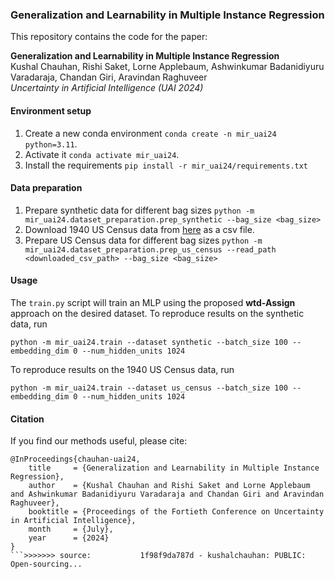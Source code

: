 ### Generalization and Learnability in Multiple Instance Regression

This repository contains the code for the paper:

**Generalization and Learnability in Multiple Instance Regression** <br>
Kushal Chauhan, Rishi Saket, Lorne Applebaum, Ashwinkumar Badanidiyuru Varadaraja, Chandan Giri, Aravindan Raghuveer <br>
*Uncertainty in Artificial Intelligence (UAI 2024)*

#### Environment setup
1. Create a new conda environment `conda create -n mir_uai24 python=3.11`.
2. Activate it `conda activate mir_uai24`.
3. Install the requirements `pip install -r mir_uai24/requirements.txt`

#### Data preparation
1. Prepare synthetic data for different bag sizes `python -m mir_uai24.dataset_preparation.prep_synthetic --bag_size <bag_size>`
2. Download 1940 US Census data from [here](https://usa.ipums.org/usa/1940CensusDASTestData.shtml) as a csv file.
3. Prepare US Census data for different bag sizes `python -m mir_uai24.dataset_preparation.prep_us_census --read_path <downloaded_csv_path> --bag_size <bag_size>`

#### Usage
The `train.py` script will train an MLP using the proposed **wtd-Assign** approach on the desired dataset. To reproduce results on the synthetic data, run

```
python -m mir_uai24.train --dataset synthetic --batch_size 100 --embedding_dim 0 --num_hidden_units 1024
```

To reproduce results on the 1940 US Census data, run

```
python -m mir_uai24.train --dataset us_census --batch_size 100 --embedding_dim 0 --num_hidden_units 1024
```


#### Citation
If you find our methods useful, please cite:

```
@InProceedings{chauhan-uai24,
    title     = {Generalization and Learnability in Multiple Instance Regression},
    author    = {Kushal Chauhan and Rishi Saket and Lorne Applebaum and Ashwinkumar Badanidiyuru Varadaraja and Chandan Giri and Aravindan Raghuveer},
    booktitle = {Proceedings of the Fortieth Conference on Uncertainty in Artificial Intelligence},
    month     = {July},
    year      = {2024}
}
```>>>>>>> source:           1f98f9da787d - kushalchauhan: PUBLIC: Open-sourcing...
